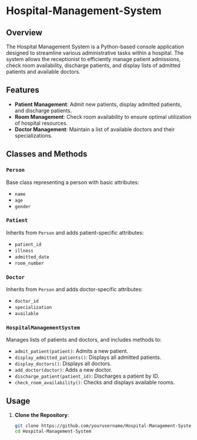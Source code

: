 # Hospital-Management-System

## Overview
The Hospital Management System is a Python-based console application designed to streamline various administrative tasks within a hospital. The system allows the receptionist to efficiently manage patient admissions, check room availability, discharge patients, and display lists of admitted patients and available doctors.

## Features
- **Patient Management**: Admit new patients, display admitted patients, and discharge patients.
- **Room Management**: Check room availability to ensure optimal utilization of hospital resources.
- **Doctor Management**: Maintain a list of available doctors and their specializations.

## Classes and Methods
### `Person`
Base class representing a person with basic attributes:
- `name`
- `age`
- `gender`

### `Patient`
Inherits from `Person` and adds patient-specific attributes:
- `patient_id`
- `illness`
- `admitted_date`
- `room_number`

### `Doctor`
Inherits from `Person` and adds doctor-specific attributes:
- `doctor_id`
- `specialization`
- `available`

### `HospitalManagementSystem`
Manages lists of patients and doctors, and includes methods to:
- `admit_patient(patient)`: Admits a new patient.
- `display_admitted_patients()`: Displays all admitted patients.
- `display_doctors()`: Displays all doctors.
- `add_doctor(doctor)`: Adds a new doctor.
- `discharge_patient(patient_id)`: Discharges a patient by ID.
- `check_room_availability()`: Checks and displays available rooms.

## Usage
1. **Clone the Repository**:
   ```sh
   git clone https://github.com/yourusername/Hospital-Management-System.git
   cd Hospital-Management-System
